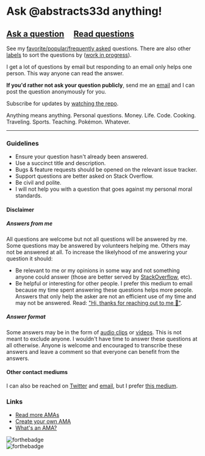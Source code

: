 # Ask @abstracts33d anything!

## [Ask a question](../../issues/new) &nbsp;&nbsp;&nbsp; [Read questions](../../issues?utf8=%E2%9C%93&q=is%3Aissue%20is%3Aclosed%20sort%3Aupdated-desc%20-label%3Ahidden)


See my [favorite/popular/frequently asked](https://github.com/abstracts33d/ama/issues?utf8=%E2%9C%93&q=label%3A%22favorite%2Fpopular%2Ffrequently%20asked%22%20) questions. There are also other [labels](https://github.com/abstracts33d/ama/labels) to sort the questions by ([work in progress](https://github.com/abstracts33d/ama/issues/424)).

I get a lot of questions by email but responding to an email only helps one person. This way anyone can read the answer.

**If you'd rather not ask your question publicly**, send me an [email](mailto:me+ama@abstracts33d.com) and I can post the question anonymously for you.

Subscribe for updates by [watching the repo](https://github.com/abstracts33d/ama/subscription).

Anything means anything. Personal questions. Money. Life. Code. Cooking. Traveling. Sports. Teaching. Pokémon. Whatever.

---

### Guidelines

- Ensure your question hasn't already been answered.
- Use a succinct title and description.
- Bugs & feature requests should be opened on the relevant issue tracker.
- Support questions are better asked on Stack Overflow.
- Be civil and polite.
- I will not help you with a question that goes against my personal moral standards.



#### Disclaimer

##### Answers from me

All questions are welcome but not all questions will be answered by me. Some questions may be answered by volunteers helping me. Others may not be answered at all. To increase the likelyhood of me answering your question it should:

- Be relevant to me or my opinions in some way and not something anyone could answer (those are better served by [StackOverflow](https://stackoverflow.com/), etc).
- Be helpful or interesting for other people. I prefer this medium to email because my time spent answering these questions helps more people. Answers that only help the asker are not an efficient use of my time and may not be answered. Read: ["Hi, thanks for reaching out to me 👋"](http://kcd.im/no-time).

##### Answer format

Some answers may be in the form of [audio clips](https://github.com/abstracts33d/ama/issues?q=label%3Aaudio-answer) or [videos](https://github.com/abstracts33d/ama/issues?q=label%3Avideo-answer). This is not meant to exclude anyone. I wouldn't have time to answer these questions at all otherwise. Anyone is welcome and encouraged to transcribe these answers and leave a comment so that everyone can benefit from the answers.

#### Other contact mediums

I can also be reached on [Twitter](https://twitter.com/abstracts33d) and [email](mailto:me+ama@abstracts33d.com), but I prefer [this medium](https://github.com/abstracts33d/ama/issues/new).

### Links

- [Read more AMAs](https://github.com/sindresorhus/amas)
- [Create your own AMA](../../fork)
- [What's an AMA?](https://en.wikipedia.org/wiki/Reddit#IAmA_and_AMA)  

![forthebadge](https://forthebadge.com/images/badges/built-with-grammas-recipe.svg)  
![forthebadge](https://forthebadge.com/images/badges/you-didnt-ask-for-this.svg)